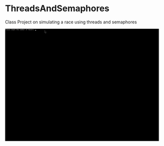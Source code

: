 # ThreadsAndSemaphores
Class Project on simulating a  race using threads and semaphores

<img src='Demo.gif' title='Video Walkthrough' width='' alt='Video Walkthrough' />
